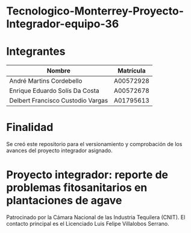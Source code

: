 # Tecnologico-Monterrey-Proyecto-Integrador-equipo-36

# Integrantes

| Nombre | Matrícula |
| ------ | --------- |
| André Martins Cordebello | A00572928 |
| Enrique Eduardo Solís Da Costa | A00572678 |
| Delbert Francisco Custodio Vargas | A01795613 |

# Finalidad

Se creó este repositorio para el versionamiento y comprobación de los avances del proyecto integrador asignado.

# Proyecto integrador: reporte de problemas fitosanitarios en plantaciones de agave

Patrocinado por la Cámara Nacional de las Industria Tequilera (CNIT). El contacto principal es el Licenciado Luis Felipe Villalobos Serrano.
